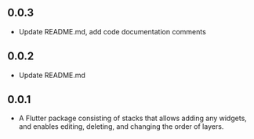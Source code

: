 ## 0.0.3

* Update README.md, add code documentation comments 

## 0.0.2

* Update README.md

## 0.0.1

* A Flutter package consisting of stacks that allows adding any widgets, and enables editing, deleting, and changing the order of layers.

